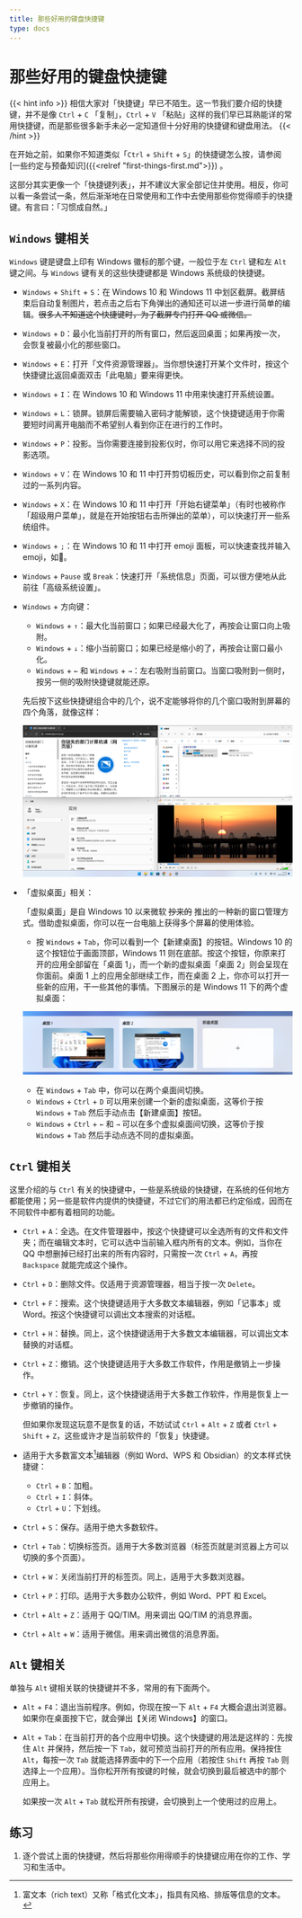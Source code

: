 ```yaml
---
title: 那些好用的键盘快捷键
type: docs
---
```


# 那些好用的键盘快捷键
{{< hint info >}}
相信大家对「快捷键」早已不陌生。这一节我们要介绍的快捷键，并不是像 `Ctrl` + `C` 「复制」，`Ctrl` + `V` 「粘贴」这样的我们早已耳熟能详的常用快捷键，而是那些很多新手未必一定知道但十分好用的快捷键和键盘用法。
{{< /hint >}}

在开始之前，如果你不知道类似「`Ctrl` + `Shift` + `S`」的快捷键怎么按，请参阅 [一些约定与预备知识]({{<relref "first-things-first.md">}}) 。

这部分其实更像一个「快捷键列表」，并不建议大家全部记住并使用。相反，你可以看一条尝试一条，然后渐渐地在日常使用和工作中去使用那些你觉得顺手的快捷键。有言曰：「习惯成自然。」

## `Windows` 键相关

`Windows` 键是键盘上印有 Windows 徽标的那个键，一般位于左 `Ctrl` 键和左 `Alt` 键之间。与 `Windows` 键有关的这些快捷键都是 Windows 系统级的快捷键。

- `Windows` + `Shift` + `S`：在 Windows 10 和 Windows 11 中划区截屏。截屏结束后自动复制图片，若点击之后右下角弹出的通知还可以进一步进行简单的编辑。~~很多人不知道这个快捷键时，为了截屏专门打开 QQ 或微信。~~
- `Windows` + `D`：最小化当前打开的所有窗口，然后返回桌面；如果再按一次，会恢复被最小化的那些窗口。
- `Windows` + `E`：打开「文件资源管理器」。当你想快速打开某个文件时，按这个快捷键比返回桌面双击「此电脑」要来得更快。
- `Windows` + `I`：在 Windows 10 和 Windows 11 中用来快速打开系统设置。
- `Windows` + `L`：锁屏。锁屏后需要输入密码才能解锁，这个快捷键适用于你需要短时间离开电脑而不希望别人看到你正在进行的工作时。
- `Windows` + `P`：投影。当你需要连接到投影仪时，你可以用它来选择不同的投影选项。
- `Windows` + `V`：在 Windows 10 和 11 中打开剪切板历史，可以看到你之前复制过的一系列内容。
- `Windows` + `X`：在 Windows 10 和 11 中打开「开始右键菜单」（有时也被称作「超级用户菜单」，就是在开始按钮右击所弹出的菜单），可以快速打开一些系统组件。
- `Windows` + `;`：在 Windows 10 和 11 中打开 emoji 面板，可以快速查找并输入 emoji，如🤗。
- `Windows` + `Pause` 或 `Break`：快速打开「系统信息」页面，可以很方便地从此前往「高级系统设置」。
- `Windows` + 方向键：
    - `Windows` + `↑`：最大化当前窗口；如果已经最大化了，再按会让窗口向上吸附。
    - `Windows` + `↓`：缩小当前窗口；如果已经是缩小的了，再按会让窗口最小化。
    - `Windows` + `←` 和 `Windows` + `→`：左右吸附当前窗口。当窗口吸附到一侧时，按另一侧的吸附快捷键就能还原。
    
    先后按下这些快捷键组合中的几个，说不定能够将你的几个窗口吸附到屏幕的四个角落，就像这样：
    
    ![屏幕四角的窗口们](shortcut-keys/Window_Grid.png)
    
- 「虚拟桌面」相关：
    
    「虚拟桌面」是自 Windows 10 以来微软 ~~抄来的~~ 推出的一种新的窗口管理方式。借助虚拟桌面，你可以在一台电脑上获得多个屏幕的使用体验。
    
    - 按 `Windows` + `Tab`，你可以看到一个【新建桌面】的按钮。Windows 10 的这个按钮位于画面顶部，Windows 11 则在底部。按这个按钮，你原来打开的应用全部留在「桌面 1」，而一个新的虚拟桌面「桌面 2」则会呈现在你面前。桌面 1 上的应用全部继续工作，而在桌面 2 上，你亦可以打开一些新的应用，干一些其他的事情。下图展示的是 Windows 11 下的两个虚拟桌面：
    
    ![两个虚拟桌面](shortcut-keys/Virtual_Desktop.png)
    
    - 在 `Windows` + `Tab` 中，你可以在两个桌面间切换。
    - `Windows` + `Ctrl` + `D` 可以用来创建一个新的虚拟桌面，这等价于按 `Windows` + `Tab` 然后手动点击【新建桌面】按钮。
    - `Windows` + `Ctrl` + `←` 和 `→` 可以在多个虚拟桌面间切换，这等价于按 `Windows` + `Tab` 然后手动点选不同的虚拟桌面。

## `Ctrl` 键相关

这里介绍的与 `Ctrl` 有关的快捷键中，一些是系统级的快捷键，在系统的任何地方都能使用；另一些是软件内提供的快捷键，不过它们的用法都已约定俗成，因而在不同软件中都有着相同的功能。

- `Ctrl` + `A`：全选。在文件管理器中，按这个快捷键可以全选所有的文件和文件夹；而在编辑文本时，它可以选中当前输入框内所有的文本。例如，当你在 QQ 中想删掉已经打出来的所有内容时，只需按一次 `Ctrl` + `A`，再按 `Backspace` 就能完成这个操作。
- `Ctrl` + `D`：删除文件。仅适用于资源管理器，相当于按一次 `Delete`。
- `Ctrl` + `F`：搜索。这个快捷键适用于大多数文本编辑器，例如「记事本」或 Word。按这个快捷键可以调出文本搜索的对话框。
- `Ctrl` + `H`：替换。同上，这个快捷键适用于大多数文本编辑器，可以调出文本替换的对话框。
- `Ctrl` + `Z`：撤销。这个快捷键适用于大多数工作软件，作用是撤销上一步操作。
- `Ctrl` + `Y`：恢复。同上，这个快捷键适用于大多数工作软件，作用是恢复上一步撤销的操作。
    
    但如果你发现这玩意不是恢复的话，不妨试试 `Ctrl` + `Alt` + `Z` 或者 `Ctrl` + `Shift` + `Z`，这些或许才是当前软件的「恢复」快捷键。
    
- 适用于大多数富文本[^rtf]编辑器（例如 Word、WPS 和 Obsidian）的文本样式快捷键：
    - `Ctrl` + `B`：加粗。
    - `Ctrl` + `I`：斜体。
    - `Ctrl` + `U`：下划线。
- `Ctrl` + `S`：保存。适用于绝大多数软件。
- `Ctrl` + `Tab`：切换标签页。适用于大多数浏览器（标签页就是浏览器上方可以切换的多个页面）。
- `Ctrl` + `W`：关闭当前打开的标签页。同上，适用于大多数浏览器。
- `Ctrl` + `P`：打印。适用于大多数办公软件，例如 Word、PPT 和 Excel。
- `Ctrl` + `Alt` + `Z`：适用于 QQ/TIM。用来调出 QQ/TIM 的消息界面。
- `Ctrl` + `Alt` + `W`：适用于微信。用来调出微信的消息界面。

[^rtf]: 富文本（rich text）又称「格式化文本」，指具有风格、排版等信息的文本。

## `Alt` 键相关

单独与 `Alt` 键相关联的快捷键并不多，常用的有下面两个。

- `Alt` + `F4`：退出当前程序。例如，你现在按一下 `Alt` + `F4` 大概会退出浏览器。如果你在桌面按下它，就会弹出【关闭 Windows】的窗口。
- `Alt` + `Tab`：在当前打开的各个应用中切换。这个快捷键的用法是这样的：先按住 `Alt` 并保持，然后按一下 `Tab`，就可预览当前打开的所有应用。保持按住 `Alt`，每按一次 `Tab` 就能选择界面中的下一个应用（若按住 `Shift` 再按 `Tab` 则选择上一个应用）。当你松开所有按键的时候，就会切换到最后被选中的那个应用上。
    
    如果按一次 `Alt` + `Tab` 就松开所有按键，会切换到上一个使用过的应用上。
    

## 练习

1. 逐个尝试上面的快捷键，然后将那些你用得顺手的快捷键应用在你的工作、学习和生活中。